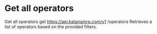 # Get all operators

Get all operators get https://api.katanamrp.com/v1 /operators Retrieves a list of
operators based on the provided filters.
